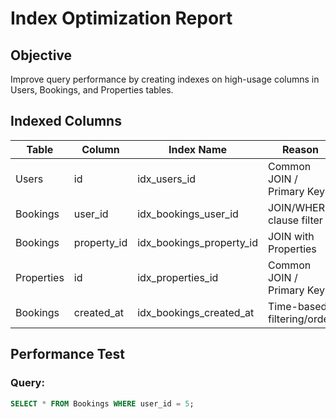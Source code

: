 # Index Optimization Report

## Objective
Improve query performance by creating indexes on high-usage columns in Users, Bookings, and Properties tables.

## Indexed Columns

| Table       | Column        | Index Name                  | Reason                       |
|-------------|---------------|-----------------------------|------------------------------|
| Users       | id            | idx_users_id                | Common JOIN / Primary Key    |
| Bookings    | user_id       | idx_bookings_user_id        | JOIN/WHERE clause filter     |
| Bookings    | property_id   | idx_bookings_property_id    | JOIN with Properties         |
| Properties  | id            | idx_properties_id           | Common JOIN / Primary Key    |
| Bookings    | created_at    | idx_bookings_created_at     | Time-based filtering/order   |

## Performance Test

### Query: 
```sql
SELECT * FROM Bookings WHERE user_id = 5;

